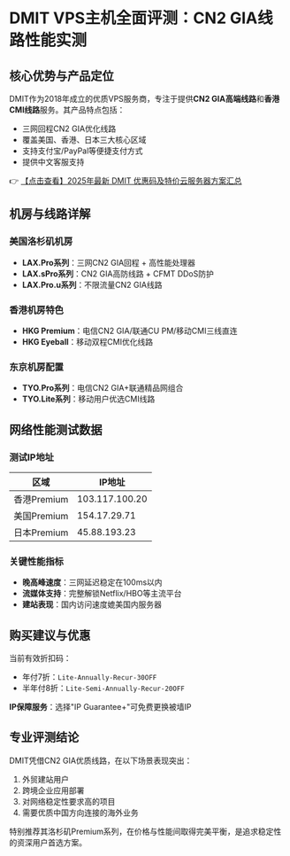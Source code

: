 # DMIT VPS主机全面评测：CN2 GIA线路性能实测

## 核心优势与产品定位
DMIT作为2018年成立的优质VPS服务商，专注于提供**CN2 GIA高端线路**和**香港CMI线路**服务。其产品特点包括：
- 三网回程CN2 GIA优化线路
- 覆盖美国、香港、日本三大核心区域
- 支持支付宝/PayPal等便捷支付方式
- 提供中文客服支持

👉 [【点击查看】2025年最新 DMIT 优惠码及特价云服务器方案汇总](https://bit.ly/dmit_coupon)

## 机房与线路详解
### 美国洛杉矶机房
- **LAX.Pro系列**：三网CN2 GIA回程 + 高性能处理器
- **LAX.sPro系列**：CN2 GIA高防线路 + CFMT DDoS防护
- **LAX.Pro.u系列**：不限流量CN2 GIA线路

### 香港机房特色
- **HKG Premium**：电信CN2 GIA/联通CU PM/移动CMI三线直连
- **HKG Eyeball**：移动双程CMI优化线路

### 东京机房配置
- **TYO.Pro系列**：电信CN2 GIA+联通精品网组合
- **TYO.Lite系列**：移动用户优选CMI线路

## 网络性能测试数据
### 测试IP地址
| 区域        | IP地址          |
|-------------|-----------------|
| 香港Premium | 103.117.100.20  |
| 美国Premium | 154.17.29.71    |
| 日本Premium | 45.88.193.23    |

### 关键性能指标
- **晚高峰速度**：三网延迟稳定在100ms以内
- **流媒体支持**：完整解锁Netflix/HBO等主流平台
- **建站表现**：国内访问速度媲美国内服务器

## 购买建议与优惠
当前有效折扣码：
- 年付7折：`Lite-Annually-Recur-30OFF`
- 半年付8折：`Lite-Semi-Annually-Recur-20OFF`

**IP保障服务**：选择"IP Guarantee+"可免费更换被墙IP

## 专业评测结论
DMIT凭借CN2 GIA优质线路，在以下场景表现突出：
1. 外贸建站用户
2. 跨境企业应用部署
3. 对网络稳定性要求高的项目
4. 需要优质中国方向连接的海外业务

特别推荐其洛杉矶Premium系列，在价格与性能间取得完美平衡，是追求稳定性的资深用户首选方案。